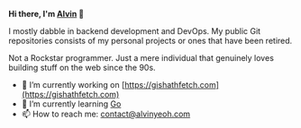**Hi there, I'm [Alvin](https://github.com/xenodus) 👋**

I mostly dabble in backend development and DevOps. My public Git repositories consists of my personal projects or ones that have been retired.

Not a Rockstar programmer. Just a mere individual that genuinely loves building stuff on the web since the 90s.

- 🔭 I’m currently working on [https://gishathfetch.com](https://gishathfetch.com)
- 🌱 I’m currently learning [Go](https://golang.org/)
- 📫 How to reach me: [contact@alvinyeoh.com](mailto:contact@alvinyeoh.com)
